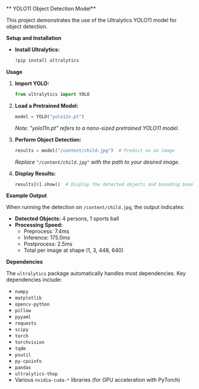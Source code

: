 ** YOLO11 Object Detection Model**

This project demonstrates the use of the Ultralytics YOLO11 model for object detection.

**Setup and Installation**

*   **Install Ultralytics:**
    ```bash
    !pip install ultralytics
    ```

**Usage**

1.  **Import YOLO:**
    ```python
    from ultralytics import YOLO
    ```

2.  **Load a Pretrained Model:**
    ```python
    model = YOLO("yolo11n.pt")
    ```
    *Note: "yolo11n.pt" refers to a nano-sized pretrained YOLO11 model.*

3.  **Perform Object Detection:**
    ```python
    results = model("/content/child.jpg")  # Predict on an image
    ```
    *Replace `"/content/child.jpg"` with the path to your desired image.*

4.  **Display Results:**
    ```python
    results[0].show()  # Display the detected objects and bounding boxes
    ```

**Example Output**

When running the detection on `/content/child.jpg`, the output indicates:

*   **Detected Objects:** 4 persons, 1 sports ball
*   **Processing Speed:**
    *   Preprocess: 7.4ms
    *   Inference: 175.0ms
    *   Postprocess: 2.5ms
    *   Total per image at shape (1, 3, 448, 640)

**Dependencies**

The `ultralytics` package automatically handles most dependencies. Key dependencies include:

*   `numpy`
*   `matplotlib`
*   `opencv-python`
*   `pillow`
*   `pyyaml`
*   `requests`
*   `scipy`
*   `torch`
*   `torchvision`
*   `tqdm`
*   `psutil`
*   `py-cpuinfo`
*   `pandas`
*   `ultralytics-thop`
*   Various `nvidia-cuda-*` libraries (for GPU acceleration with PyTorch)
